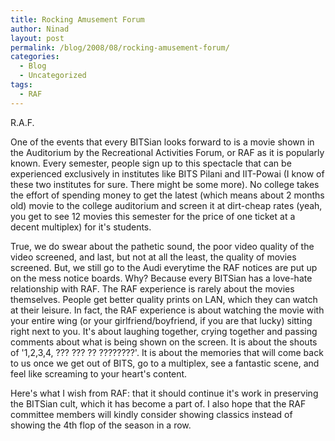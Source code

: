 ```yaml
---
title: Rocking Amusement Forum
author: Ninad
layout: post
permalink: /blog/2008/08/rocking-amusement-forum/
categories:
  - Blog
  - Uncategorized
tags:
  - RAF
---
```

R.A.F.

One of the events that every BITSian looks forward to is a movie shown in the Auditorium by the Recreational Activities Forum, or RAF as it is popularly known. Every semester, people sign up to this spectacle that can be experienced exclusively in institutes like BITS Pilani and IIT-Powai (I know of these two institutes for sure. There might be some more). No college takes the effort of spending money to get the latest (which means about 2 months old) movie to the college auditorium and screen it at dirt-cheap rates (yeah, you get to see 12 movies this semester for the price of one ticket at a decent multiplex) for it's students.

True, we do swear about the pathetic sound, the poor video quality of the video screened, and last, but not at all the least, the quality of movies screened. But, we still go to the Audi everytime the RAF notices are put up on the mess notice boards. Why? Because every BITSian has a love-hate relationship with RAF. The RAF experience is rarely about the movies themselves. People get better quality prints on LAN, which they can watch at their leisure. In fact, the RAF experience is about watching the movie with your entire wing (or your girlfriend/boyfriend, if you are that lucky) sitting right next to you. It's about laughing together, crying together and passing comments about what is being shown on the screen. It is about the shouts of '1,2,3,4, ??? ??? ?? ????????'. It is about the memories that will come back to us once we get out of BITS, go to a multiplex, see a fantastic scene, and feel like screaming to your heart's content.

Here's what I wish from RAF: that it should continue it's work in preserving the BITSian cult, which it has become a part of. I also hope that the RAF committee members will kindly consider showing classics instead of showing the 4th flop of the season in a row.
